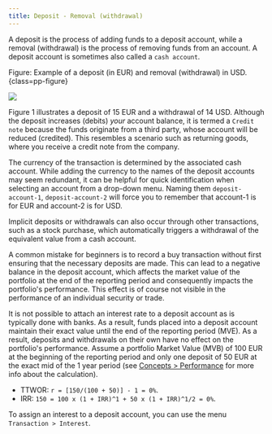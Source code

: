 ```yaml
---
title: Deposit - Removal (withdrawal)
---
```


A deposit is the process of adding funds to a deposit account, while a removal (withdrawal) is the process of removing funds from an account. A deposit account is sometimes also called a `cash account`. 

Figure: Example of a deposit (in EUR) and removal (withdrawal) in USD. {class=pp-figure}

![](images/deposit-removal.svg)

Figure 1 illustrates a deposit of 15 EUR and a withdrawal of 14 USD. Although the deposit increases (debits) *your* account balance, it is termed a `Credit note` because the funds originate from a third party, whose account will be reduced (credited). This resembles a scenario such as returning goods, where you receive a credit note from the company.

The currency of the transaction is determined by the associated cash account. While adding the currency to the names of the deposit accounts may seem redundant, it can be helpful for quick identification when selecting an account from a drop-down menu. Naming them `deposit-account-1`, `deposit-account-2` will force you to remember that account-1 is for EUR and account-2 is for USD.

Implicit deposits or withdrawals can also occur through other transactions, such as a stock purchase, which automatically triggers a withdrawal of the equivalent value from a cash account.

A common mistake for beginners is to record a buy transaction without first ensuring that the necessary deposits are made. This can lead to a negative balance in the deposit account, which affects the market value of the portfolio at the end of the reporting period and consequently impacts the portfolio's performance. This effect is of course not visible in the performance of an individual security or trade.

It is not possible to attach an interest rate to a deposit account as is typically done with banks. As a result, funds placed into a deposit account maintain their exact value until the end of the reporting period (MVE). As a result, deposits and withdrawals on their own have no effect on the portfolio's performance. Assume a portfolio Market Value (MVB) of 100 EUR at the beginning of the reporting period and only one deposit of 50 EUR at the exact mid of the 1 year period (see [Concepts > Performance](../../concepts/performance/index.md) for more info about the calculation).

- TTWOR: `r = [150/(100 + 50)] - 1 = 0%`. 
- IRR: `150 = 100 x (1 + IRR)^1 + 50 x (1 + IRR)^1/2 = 0%`.

To assign an interest to a deposit account, you can use the menu `Transaction > Interest`.
